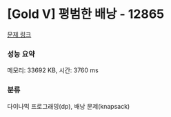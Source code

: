 # [Gold V] 평범한 배낭 - 12865 

[문제 링크](https://www.acmicpc.net/problem/12865) 

### 성능 요약

메모리: 33692 KB, 시간: 3760 ms

### 분류

다이나믹 프로그래밍(dp), 배낭 문제(knapsack)

